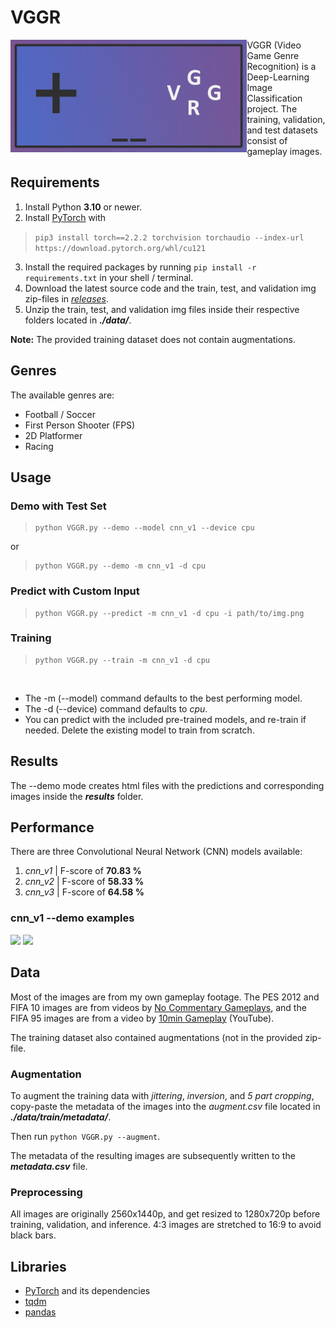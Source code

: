 # VGGR
<img src='https://raw.githubusercontent.com/m4cit/VGGR/main/gallery/icon.png' align="left" height="180">

VGGR (Video Game Genre Recognition) is a Deep-Learning Image Classification project. The training, validation, and test datasets consist of gameplay images.<br clear="left"/>


## Requirements
1. Install Python **3.10** or newer.
2. Install [PyTorch](https://pytorch.org/get-started/locally/) with
>`pip3 install torch==2.2.2 torchvision torchaudio --index-url https://download.pytorch.org/whl/cu121`
3. Install the required packages by running `pip install -r requirements.txt` in your shell / terminal.
4. Download the latest source code and the train, test, and validation img zip-files in [*releases*](https://github.com/m4cit/VGGR/releases).
5. Unzip the train, test, and validation img files inside their respective folders located in _**./data/**_.

**Note:** The provided training dataset does not contain augmentations.


## Genres
The available genres are:
- Football / Soccer
- First Person Shooter (FPS)
- 2D Platformer
- Racing


## Usage
### Demo with Test Set
>```
>python VGGR.py --demo --model cnn_v1 --device cpu
>```
or
>```
>python VGGR.py --demo -m cnn_v1 -d cpu
>```
### Predict with Custom Input
>```
>python VGGR.py --predict -m cnn_v1 -d cpu -i path/to/img.png
>```
### Training
>```
>python VGGR.py --train -m cnn_v1 -d cpu
>```

<br />

- The -m (--model) command defaults to the best performing model.
- The -d (--device) command defaults to *cpu*.
- You can predict with the included pre-trained models, and re-train if needed. Delete the existing model to train from scratch.

## Results
The --demo mode creates html files with the predictions and corresponding images inside the _**results**_ folder.

## Performance
There are three Convolutional Neural Network (CNN) models available:

1. *cnn_v1* | F-score of **70.83 %**
2. *cnn_v2* | F-score of **58.33 %**
3. *cnn_v3* | F-score of **64.58 %**


### cnn_v1 --demo examples
<img src='https://raw.githubusercontent.com/m4cit/VGGR/main/gallery/perf_v1_1.png' width="500">
<img src='https://raw.githubusercontent.com/m4cit/VGGR/main/gallery/perf_v1_2.png' width="500">


## Data
Most of the images are from my own gameplay footage.
The PES 2012 and FIFA 10 images are from videos by [No Commentary Gameplays](https://www.youtube.com/@NCGameplays), and the FIFA 95 images are from a video by [10min Gameplay](https://www.youtube.com/@10minGameplay1) (YouTube).

The training dataset also contained augmentations (not in the provided zip-file.

### Augmentation
To augment the training data with *jittering*, *inversion*, and *5 part cropping*, copy-paste the metadata of the images into the *augment.csv* file located in _**./data/train/metadata/**_.

Then run `python VGGR.py --augment`.

The metadata of the resulting images are subsequently written to the _**metadata.csv**_ file.


### Preprocessing
All images are originally 2560x1440p, and get resized to 1280x720p before training, validation, and inference. 4:3 images are stretched to 16:9 to avoid black bars.


## Libraries
* [PyTorch](https://pytorch.org/) and its dependencies
* [tqdm](https://tqdm.github.io/)
* [pandas](https://pandas.pydata.org/)

